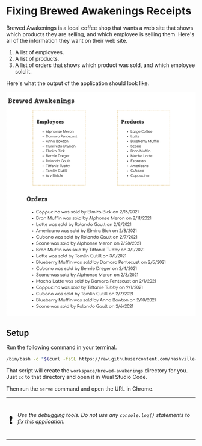 # Fixing Brewed Awakenings Receipts

Brewed Awakenings is a local coffee shop that wants a web site that shows which products they are selling, and which employee is selling them. Here's all of the information they want on their web site.

1. A list of employees.
1. A list of products.
1. A list of orders that shows which product was sold, and which employee sold it.

Here's what the output of the application should look like.

![](./images/brewed-awakenings-final.png)

## Setup

Run the following command in your terminal.

```sh
/bin/bash -c "$(curl -fsSL https://raw.githubusercontent.com/nashville-software-school/client-side-mastery/cohort-64/book-3-deshawns-dog-walking/chapters/scripts/brewed-setup.sh)"
```

That script will create the `workspace/brewed-awakenings` directory for you. Just `cd` to that directory and open it in Viual Studio Code.

Then run the `serve` command and open the URL in Chrome.

| | |
|:---:|:---|
| <h1>&#x2757;</h1> |  _Use the debugging tools. Do not use any `console.log()` statements to fix this application._ |



